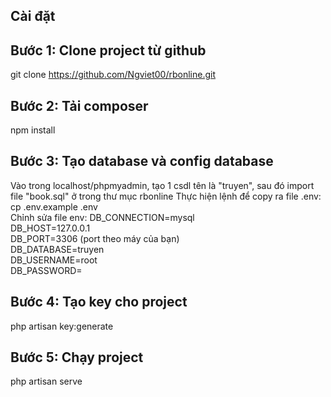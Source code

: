 ## Cài đặt

## Bước 1: Clone project từ github 
git clone https://github.com/Ngviet00/rbonline.git

## Bước 2: Tải composer
npm install

## Bước 3: Tạo database và config database
Vào trong localhost/phpmyadmin, tạo 1 csdl tên là "truyen", sau đó import file "book.sql" ở trong thư mục rbonline
Thực hiện lệnh để copy ra file .env: cp .env.example .env  
Chỉnh sửa file env:
    DB_CONNECTION=mysql          
    DB_HOST=127.0.0.1            
    DB_PORT=3306      (port theo máy của bạn)           
    DB_DATABASE=truyen     
    DB_USERNAME=root             
    DB_PASSWORD= 

## Bước 4: Tạo key cho project
php artisan key:generate

## Bước 5: Chạy project
php artisan serve
